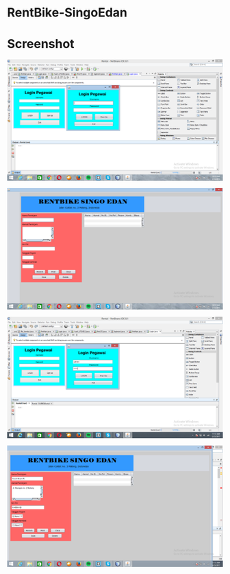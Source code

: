 # RentBike-SingoEdan


# Screenshot

![screenshot](https://github.com/YusrilRamadhan/RentBike-SingoEdan/blob/master/Screenshot%20(188).png)


![screenshot](https://github.com/YusrilRamadhan/RentBike-SingoEdan/blob/master/Screenshot%20(189).png)


![screenshot](https://github.com/YusrilRamadhan/RentBike-SingoEdan/blob/master/Screenshot%20(190).png)


![screenshot](https://github.com/YusrilRamadhan/RentBike-SingoEdan/blob/master/Screenshot%20(191).png)

